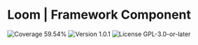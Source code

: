 # Loom | Framework Component

<p>
<!-- Coverage Badge -->
<img src="https://img.shields.io/badge/Coverage-59.54%25-cb9b1c" alt="Coverage 59.54%">
<!-- Version Badge -->
<img src="https://img.shields.io/badge/Version-1.0.1-blue" alt="Version 1.0.1">
<!-- License Badge -->
<img src="https://img.shields.io/badge/License-GPL--3.0--or--later-40adbc" alt="License GPL-3.0-or-later">
</p>